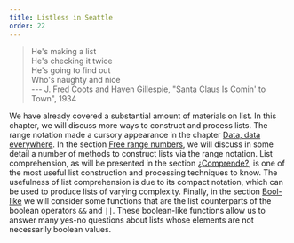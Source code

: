 ```yaml
---
title: Listless in Seattle
order: 22
---
```


> He's making a list\
> He's checking it twice\
> He's going to find out\
> Who's naughty and nice\
> --- J. Fred Coots and Haven Gillespie, "Santa Claus Is Comin' to Town", 1934

We have already covered a substantial amount of materials on list. In this
chapter, we will discuss more ways to construct and process lists. The range
notation made a cursory appearance in the chapter [Data, data everywhere][data].
In the section [Free range numbers][range], we will discuss in some detail a
number of methods to construct lists via the range notation. List comprehension,
as will be presented in the section [¿Comprende?][comprende], is one of the most
useful list construction and processing techniques to know. The usefulness of
list comprehension is due to its compact notation, which can be used to produce
lists of varying complexity. Finally, in the section [Bool-like][boolike] we
will consider some functions that are the list counterparts of the boolean
operators `&&` and `||`. These boolean-like functions allow us to answer many
yes-no questions about lists whose elements are not necessarily boolean values.

<!--=========================================================================-->

<!-- prettier-ignore-start -->
[boolike]: ../list_boolike/
[comprende]: ../list_comprehension/
[data]: ../data_README/
[range]: ../list_range/
<!-- prettier-ignore-end -->
